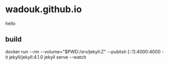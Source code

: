 # wadouk.github.io

hello

## build
docker run --rm   --volume="$PWD:/srv/jekyll:Z" --publish [::1]:4000:4000  -it jekyll/jekyll:4.1.0 jekyll serve --watch